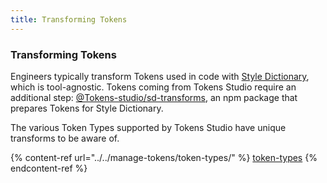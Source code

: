 ```yaml
---
title: Transforming Tokens
---
```


### Transforming Tokens&#x20;

Engineers typically transform Tokens used in code with [Style Dictionary](https://styledictionary.com/), which is tool-agnostic. Tokens coming from Tokens Studio require an additional step: [@Tokens-studio/sd-transforms](https://www.npmjs.com/package/@tokens-studio/sd-transforms), an npm package that prepares Tokens for Style Dictionary.

The various Token Types supported by Tokens Studio have unique transforms to be aware of.

{% content-ref url="../../manage-tokens/token-types/" %}
[token-types](../../manage-tokens/token-types/)
{% endcontent-ref %}
